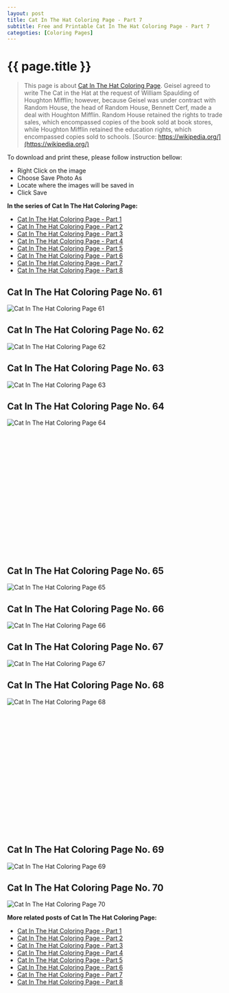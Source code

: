 ```yaml
---
layout: post
title: Cat In The Hat Coloring Page - Part 7
subtitle: Free and Printable Cat In The Hat Coloring Page - Part 7
categoties: [Coloring Pages]
---
```

{{ page.title }}
================
> This page is about [Cat In The Hat Coloring Page](https://freecoloringpages.github.io/). Geisel agreed to write The Cat in the Hat at the request of William Spaulding of Houghton Mifflin; however, because Geisel was under contract with Random House, the head of Random House, Bennett Cerf, made a deal with Houghton Mifflin. Random House retained the rights to trade sales, which encompassed copies of the book sold at book stores, while Houghton Mifflin retained the education rights, which encompassed copies sold to schools. [Source: https://wikipedia.org/](https://wikipedia.org/)

To download and print these, please follow instruction bellow:
* Right Click on the image 
* Choose Save Photo As 
* Locate where the images will be saved in 
* Click Save

**In the series of Cat In The Hat Coloring Page:**

* [Cat In The Hat Coloring Page - Part 1](https://freecoloringpages.github.io/2017/12/04/Cat-In-The-Hat-Coloring-Page-part-1.html)
* [Cat In The Hat Coloring Page - Part 2](https://freecoloringpages.github.io/2017/12/04/Cat-In-The-Hat-Coloring-Page-part-2.html)
* [Cat In The Hat Coloring Page - Part 3](https://freecoloringpages.github.io/2017/12/04/Cat-In-The-Hat-Coloring-Page-part-3.html)
* [Cat In The Hat Coloring Page - Part 4](https://freecoloringpages.github.io/2017/12/04/Cat-In-The-Hat-Coloring-Page-part-4.html)
* [Cat In The Hat Coloring Page - Part 5](https://freecoloringpages.github.io/2017/12/04/Cat-In-The-Hat-Coloring-Page-part-5.html)
* [Cat In The Hat Coloring Page - Part 6](https://freecoloringpages.github.io/2017/12/04/Cat-In-The-Hat-Coloring-Page-part-6.html)
* [Cat In The Hat Coloring Page - Part 7](https://freecoloringpages.github.io/2017/12/04/Cat-In-The-Hat-Coloring-Page-part-7.html)
* [Cat In The Hat Coloring Page - Part 8](https://freecoloringpages.github.io/2017/12/04/Cat-In-The-Hat-Coloring-Page-part-8.html)

## Cat In The Hat Coloring Page No. 61
![Cat In The Hat Coloring Page 61](https://freecoloringpages.github.io/img2/Cat-In-The-Hat-Coloring-Page%20(61).jpg "Cat In The Hat Coloring Page 61")

## Cat In The Hat Coloring Page No. 62
![Cat In The Hat Coloring Page 62](https://freecoloringpages.github.io/img2/Cat-In-The-Hat-Coloring-Page%20(62).jpg "Cat In The Hat Coloring Page 62")

## Cat In The Hat Coloring Page No. 63
![Cat In The Hat Coloring Page 63](https://freecoloringpages.github.io/img2/Cat-In-The-Hat-Coloring-Page%20(63).jpg "Cat In The Hat Coloring Page 63")

## Cat In The Hat Coloring Page No. 64
![Cat In The Hat Coloring Page 64](https://freecoloringpages.github.io/img2/Cat-In-The-Hat-Coloring-Page%20(64).jpg "Cat In The Hat Coloring Page 64")

<script async src="//pagead2.googlesyndication.com/pagead/js/adsbygoogle.js"></script><!-- Texxtonly --><ins class="adsbygoogle" style="display:inline-block;width:336px;height:280px" data-ad-client="ca-pub-6753140515841889" data-ad-slot="3207852233"></ins><script>(adsbygoogle = window.adsbygoogle || []).push({}); </script>

## Cat In The Hat Coloring Page No. 65
![Cat In The Hat Coloring Page 65](https://freecoloringpages.github.io/img2/Cat-In-The-Hat-Coloring-Page%20(65).jpg "Cat In The Hat Coloring Page 65")

## Cat In The Hat Coloring Page No. 66
![Cat In The Hat Coloring Page 66](https://freecoloringpages.github.io/img2/Cat-In-The-Hat-Coloring-Page%20(66).jpg "Cat In The Hat Coloring Page 66")

## Cat In The Hat Coloring Page No. 67
![Cat In The Hat Coloring Page 67](https://freecoloringpages.github.io/img2/Cat-In-The-Hat-Coloring-Page%20(67).jpg "Cat In The Hat Coloring Page 67")

## Cat In The Hat Coloring Page No. 68
![Cat In The Hat Coloring Page 68](https://freecoloringpages.github.io/img2/Cat-In-The-Hat-Coloring-Page%20(68).jpg "Cat In The Hat Coloring Page 68")

<script async src="//pagead2.googlesyndication.com/pagead/js/adsbygoogle.js"></script><!-- Texxtonly --><ins class="adsbygoogle" style="display:inline-block;width:336px;height:280px" data-ad-client="ca-pub-6753140515841889" data-ad-slot="3207852233"></ins><script>(adsbygoogle = window.adsbygoogle || []).push({}); </script>

## Cat In The Hat Coloring Page No. 69
![Cat In The Hat Coloring Page 69](https://freecoloringpages.github.io/img2/Cat-In-The-Hat-Coloring-Page%20(69).jpg "Cat In The Hat Coloring Page 69")

## Cat In The Hat Coloring Page No. 70
![Cat In The Hat Coloring Page 70](https://freecoloringpages.github.io/img2/Cat-In-The-Hat-Coloring-Page%20(70).jpg "Cat In The Hat Coloring Page 70")

**More related posts of Cat In The Hat Coloring Page:**

* [Cat In The Hat Coloring Page - Part 1](https://freecoloringpages.github.io/2017/12/04/Cat-In-The-Hat-Coloring-Page-part-1.html)
* [Cat In The Hat Coloring Page - Part 2](https://freecoloringpages.github.io/2017/12/04/Cat-In-The-Hat-Coloring-Page-part-2.html)
* [Cat In The Hat Coloring Page - Part 3](https://freecoloringpages.github.io/2017/12/04/Cat-In-The-Hat-Coloring-Page-part-3.html)
* [Cat In The Hat Coloring Page - Part 4](https://freecoloringpages.github.io/2017/12/04/Cat-In-The-Hat-Coloring-Page-part-4.html)
* [Cat In The Hat Coloring Page - Part 5](https://freecoloringpages.github.io/2017/12/04/Cat-In-The-Hat-Coloring-Page-part-5.html)
* [Cat In The Hat Coloring Page - Part 6](https://freecoloringpages.github.io/2017/12/04/Cat-In-The-Hat-Coloring-Page-part-6.html)
* [Cat In The Hat Coloring Page - Part 7](https://freecoloringpages.github.io/2017/12/04/Cat-In-The-Hat-Coloring-Page-part-7.html)
* [Cat In The Hat Coloring Page - Part 8](https://freecoloringpages.github.io/2017/12/04/Cat-In-The-Hat-Coloring-Page-part-8.html)

